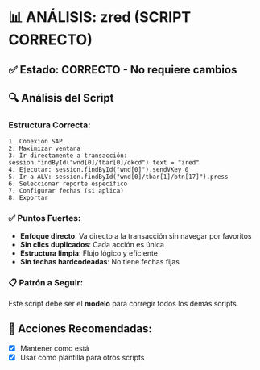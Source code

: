 # 📊 ANÁLISIS: zred (SCRIPT CORRECTO)

## ✅ Estado: CORRECTO - No requiere cambios

## 🔍 Análisis del Script

### Estructura Correcta:
```vbscript
1. Conexión SAP
2. Maximizar ventana
3. Ir directamente a transacción: session.findById("wnd[0]/tbar[0]/okcd").text = "zred"
4. Ejecutar: session.findById("wnd[0]").sendVKey 0
5. Ir a ALV: session.findById("wnd[0]/tbar[1]/btn[17]").press
6. Seleccionar reporte específico
7. Configurar fechas (si aplica)
8. Exportar
```

### ✅ Puntos Fuertes:
- **Enfoque directo**: Va directo a la transacción sin navegar por favoritos
- **Sin clics duplicados**: Cada acción es única
- **Estructura limpia**: Flujo lógico y eficiente
- **Sin fechas hardcodeadas**: No tiene fechas fijas

### 📋 Patrón a Seguir:
Este script debe ser el **modelo** para corregir todos los demás scripts.

## 🎯 Acciones Recomendadas:
- [x] Mantener como está
- [x] Usar como plantilla para otros scripts
